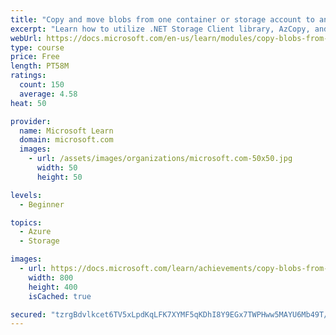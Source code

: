 ```yaml
---
title: "Copy and move blobs from one container or storage account to another from the command line and in code"
excerpt: "Learn how to utilize .NET Storage Client library, AzCopy, and Azure CLI utilities to copy and move blobs between contains and storage accounts both synchronously and asynchronously."
webUrl: https://docs.microsoft.com/en-us/learn/modules/copy-blobs-from-command-line-and-code/
type: course
price: Free
length: PT58M
ratings:
  count: 150
  average: 4.58
heat: 50

provider:
  name: Microsoft Learn
  domain: microsoft.com
  images:
    - url: /assets/images/organizations/microsoft.com-50x50.jpg
      width: 50
      height: 50

levels:
  - Beginner

topics:
  - Azure
  - Storage

images:
  - url: https://docs.microsoft.com/learn/achievements/copy-blobs-from-command-line-and-code-social.png
    width: 800
    height: 400
    isCached: true

secured: "tzrgBdvlkcet6TV5xLpdKqLFK7XYMF5qKDhI8Y9EGx7TWPHww5MAYU6Mb49T/UQFF3o8IzRuVIRZlRxrLflBgPcMPPebfwkcROftJisP7owf6Tw3Fip0o37irBBOKpdm+px3T1EnTj7ZuAUgBPu2xv6FSU5ROIFkd3fX+czP9sfKNK/LOVpMLev0rZDxFccWs6CbvQWtkV+7aMg6rDvIfdHlEC8GVYWpwet9BBW8CId0y9ZWMcgyt45PNkuTRkB/mltGaQKhrpk6fnw3cw/lZgANruQd9Kc1XPvwmP4wtCEIfnn7uNybrsLnzD3aIvVFCaKlkpnHVoCjIbjSERgAzFqQA8ea06TTXRBunwrjTLgMszL2OzmQ+VbmBrn+KHP/MgCeSYyFSUG8shGfSgeDSip5vioQkeZfdMzi6sbDWTY=;snEv6JWdx224/q3691gECQ=="
---
```


